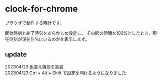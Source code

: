 # clock-for-chrome

ブラウザで動作する時計です。

開始時刻と終了時刻をあらかじめ設定し、
その間の時間を100%としたとき、現在時刻が現在何%にいるのかを表示します。

## update
2021/04/23 色変え機能を実装  
2021/04/23 Ctrl + Alt + Shift で設定を開けるようになりました
